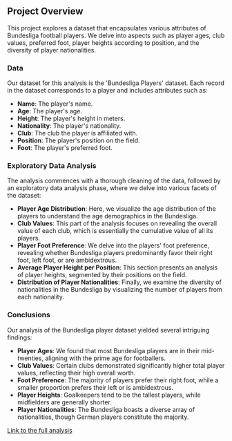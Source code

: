 
## Project Overview

This project explores a dataset that encapsulates various attributes of Bundesliga football players. We delve into aspects such as player ages, club values, preferred foot, player heights according to position, and the diversity of player nationalities.

### Data

Our dataset for this analysis is the 'Bundesliga Players' dataset. Each record in the dataset corresponds to a player and includes attributes such as:

- **Name**: The player's name.
- **Age**: The player's age.
- **Height**: The player's height in meters.
- **Nationality**: The player's nationality.
- **Club**: The club the player is affiliated with.
- **Position**: The player's position on the field.
- **Foot**: The player's preferred foot.

### Exploratory Data Analysis

The analysis commences with a thorough cleaning of the data, followed by an exploratory data analysis phase, where we delve into various facets of the dataset:

- **Player Age Distribution**: Here, we visualize the age distribution of the players to understand the age demographics in the Bundesliga.
- **Club Values**: This part of the analysis focuses on revealing the overall value of each club, which is essentially the cumulative value of all its players.
- **Player Foot Preference**: We delve into the players' foot preference, revealing whether Bundesliga players predominantly favor their right foot, left foot, or are ambidextrous.
- **Average Player Height per Position**: This section presents an analysis of player heights, segmented by their positions on the field.
- **Distribution of Player Nationalities**: Finally, we examine the diversity of nationalities in the Bundesliga by visualizing the number of players from each nationality.

### Conclusions

Our analysis of the Bundesliga player dataset yielded several intriguing findings:

- **Player Ages**: We found that most Bundesliga players are in their mid-twenties, aligning with the prime age for footballers.
- **Club Values**: Certain clubs demonstrated significantly higher total player values, reflecting their high overall worth.
- **Foot Preference**: The majority of players prefer their right foot, while a smaller proportion prefers their left or is ambidextrous.
- **Player Heights**: Goalkeepers tend to be the tallest players, while midfielders are generally shorter.
- **Player Nationalities**: The Bundesliga boasts a diverse array of nationalities, though German players constitute the majority.

[Link to the full analysis](https://github.com/YourGitHubUsername/bundesliga-player-analysis/blob/main/bundesliga-player-analysis-revised-markdown-professional.ipynb)
